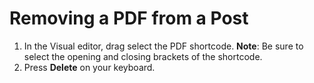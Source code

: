 # Removing a PDF from a Post

1. In the Visual editor, drag select the PDF shortcode. **Note**: Be sure to select the opening and closing brackets of the shortcode.
2. Press **Delete** on your keyboard.&#x20;
